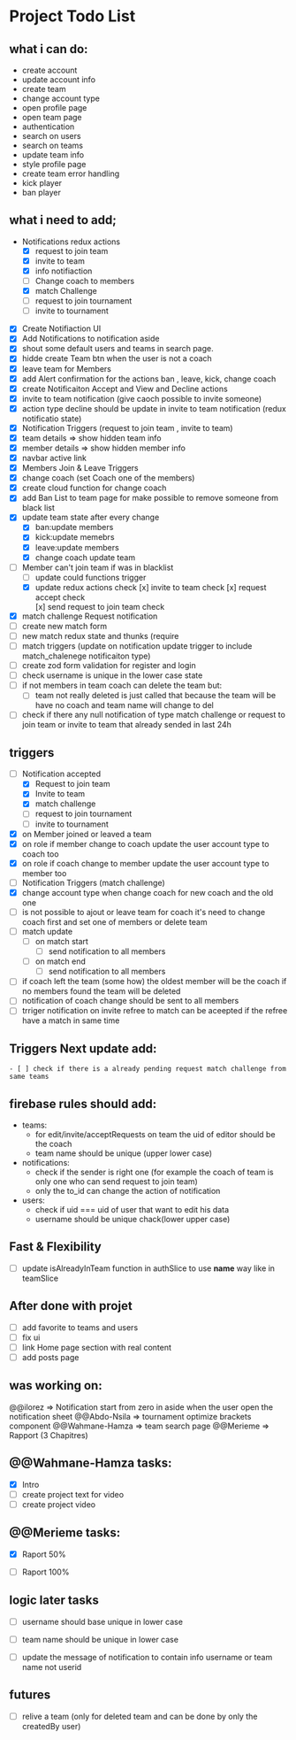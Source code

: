 # Project Todo List

## what i can do:

- create account
- update account info
- create team
- change account type
- open profile page
- open team page
- authentication
- search on users
- search on teams 
- update team info
- style profile page
- create team error handling
- kick player
- ban player


## what i need to add;

- Notifications redux actions
    - [x] request to join team
    - [x] invite to team
    - [x] info notifiaction
    - [ ] Change coach to members
    - [x] match Challenge
    - [ ] request to join tournament
    - [ ] invite to tournament
    
- [x] Create Notifiaction UI
- [x] Add Notifications to notification aside
- [x] shout some default users and teams in search page.
- [x] hidde create Team btn when the user is not a coach
- [x] leave team for Members
- [x] add Alert confirmation for the actions  ban , leave, kick, change coach
- [x] create Notificaiton Accept and View and Decline actions
- [x] invite to team notification (give caoch possible to invite someone)
- [x] action type decline should be update in invite to team notification (redux notificatio state)
- [x] Notification Triggers (request to join team , invite to team)
- [x] team details => show hidden team info 
- [x] member details => show hidden member info
- [x] navbar active link
- [x] Members Join & Leave Triggers
- [x] change coach (set Coach one of the members)
- [x] create cloud function for change coach
- [x] add Ban List to team page for make possible to remove someone from black list 
- [x] update team state after every change
    - [x] ban:update members
    - [x] kick:update memebrs
    - [x] leave:update members
    - [x] change coach update team 
- [ ] Member can't join team if was in blacklist
    - [ ] update could functions trigger
    - [x] update redux actions check 
        [x] invite to team check 
        [x] request accept check  
        [x] send request to join team check
- [x] match challenge Request notification
- [ ] create new match form
- [ ] new match redux state and thunks (require 
- [ ] match triggers (update on notification update trigger to include match_chalenege notificaiton type)
- [ ] create zod form validation for register and login
- [ ] check username is unique in the lower case state
- [ ] if not members in team coach can delete the team but:
    - [ ] team not really deleted is just called that because the team will be have no coach and team name will change to del
- [ ] check if there any null notification of type match challenge or request to join team or invite to team that already sended in last 24h

## triggers
- [ ] Notification accepted
    - [x] Request to join team
    - [x] Invite to team
    - [x] match challenge
    - [ ] request to join tournament
    - [ ] invite to tournament
- [x] on Member joined or leaved a team
- [x] on role if member change to coach update the user account type to coach too
- [x] on role if coach change to member update the user account type to member too
- [ ] Notification Triggers (match challenge)
- [x] change account type when  change coach for new coach and the old one
- [ ] is not possible to ajout or leave team for coach it's need to change coach first and set one of members or delete team
- [ ] match update
    - [ ] on match start
        - [ ] send notification to all members 
    - [ ] on match end
        - [ ] send notification to all members
- [ ] if coach left the team (some how) the oldest member will be the coach if no members found the team will be deleted
- [ ] notification of coach change should be sent to all members
- [ ] trriger notification on invite refree to match can be aceepted if the refree have a match in same time

## Triggers Next update add:
    - [ ] check if there is a already pending request match challenge from same teams


## firebase rules should add:
- teams:
    - for edit/invite/acceptRequests on team the uid of editor should be the coach
    - team name should be unique (upper lower case)
- notifications:
    - check if the sender is right one (for example the coach of team is only one who can send request to join team)
    - only the to_id can change the action of notification
- users:
    - check if uid === uid of user that want to edit his data
    - username should be unique chack(lower upper case)


    
## Fast & Flexibility
- [ ] update isAlreadyInTeam function in authSlice to use __name__ way like in teamSlice

## After done with projet
- [ ] add favorite to teams and users
- [ ] fix ui
- [ ] link Home page section with real content
- [ ] add posts page

## was working on:

@@ilorez => Notification start from zero in aside when the user open the notification sheet
@@Abdo-Nsila => tournament optimize brackets component
@@Wahmane-Hamza => team search  page
@@Merieme => Rapport (3 Chapitres)

## @@Wahmane-Hamza tasks:
- [x] Intro
- [ ] create project text for video
- [ ] create project video

## @@Merieme tasks:
- [x] Raport 50%
- [ ] Raport 100%



## logic later tasks
- [ ] username should base unique in lower case
- [ ] team name should be unique in lower case
- [ ] update the message of notification to contain info username or team name not userid



## futures
- [ ] relive a team (only for deleted team and can be done by only the createdBy user)
 
